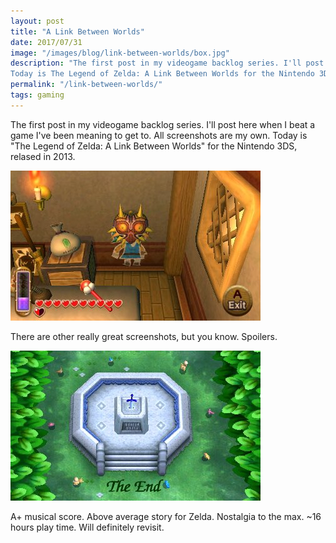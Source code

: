 ```yaml
--- 
layout: post
title: "A Link Between Worlds"
date: 2017/07/31
image: "/images/blog/link-between-worlds/box.jpg"
description: "The first post in my videogame backlog series. I'll post here when I beat a game I've been meaning to get to. All screenshots are my own.
Today is The Legend of Zelda: A Link Between Worlds for the Nintendo 3DS, relased in 2013."
permalink: "/link-between-worlds/"
tags: gaming
---
```


The first post in my videogame backlog series. I'll post here when I beat a game I've been meaning to get to. All screenshots are my own.
Today is "The Legend of Zelda: A Link Between Worlds" for the Nintendo 3DS, relased in 2013.

![A screenshot of link wearing Majora's Mask inside a store, painted onto the wall.](/images/blog/link-between-worlds/majoras-mask.jpg)

There are other really great screenshots, but you know. Spoilers.

![A screenshot of the end screen. The master sword is in a stone in a grove. "The End" in black text at the bottom of the screen.](/images/blog/link-between-worlds/the-end.jpg)

A+ musical score. Above average story for Zelda. Nostalgia to the max. ~16 hours play time. Will definitely revisit.
